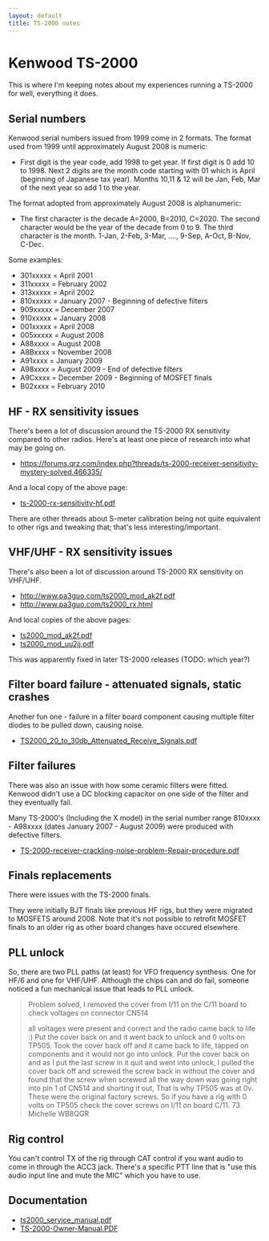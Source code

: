 ```yaml
---
layout: default
title: TS-2000 notes
---
```


# Kenwood TS-2000

This is where I'm keeping notes about my experiences running a TS-2000
for well, everything it does.

## Serial numbers

Kenwood serial numbers issued from 1999 come in 2 formats. The format used from 1999 until approximately August 2008 is numeric:

 * First digit is the year code, add 1998 to get year. If first digit
   is 0 add 10 to 1998. Next 2 digits are the month code starting with
   01 which is April (beginning of Japanese tax year).
   Months 10,11 & 12 will be Jan, Feb, Mar of the next year so add 1 to the year.
 
The format adopted from approximately August 2008 is alphanumeric:

* The first character is the decade A=2000, B=2010, C=2020.
  The second character would be the year of the decade from 0 to 9.
  The third character is the month. 1-Jan, 2-Feb, 3-Mar, ...., 9-Sep, A-Oct, B-Nov, C-Dec.

Some examples:

 * 301xxxxx = April 2001
 * 311xxxxx = February 2002 
 * 313xxxxx = April 2002 
 * 810xxxxx = January 2007 - Beginning of defective filters
 * 909xxxxx = December 2007 
 * 910xxxxx = January 2008 
 * 001xxxxx = April 2008 
 * 005xxxxx = August 2008
 * A88xxxx = August 2008
 * A8Bxxxx = November 2008
 * A91xxxx = January 2009
 * A98xxxx = August 2009 - End of defective filters
 * A9Cxxxx = December 2009 - Beginning of MOSFET finals
 * B02xxxx = February 2010

## HF - RX sensitivity issues

There's been a lot of discussion around the TS-2000 RX sensitivity compared to other radios.
Here's at least one piece of research into what may be going on.

 * <https://forums.qrz.com/index.php?threads/ts-2000-receiver-sensitivity-mystery-solved.466335/>

And a local copy of the above page:

 * [ts-2000-rx-sensitivity-hf.pdf](ts-2000-rx-sensitivity-hf.pdf)

There are other threads about S-meter calibration being not quite equivalent
to other rigs and tweaking that; that's less interesting/important.

## VHF/UHF - RX sensitivity issues

There's also been a lot of discussion around TS-2000 RX sensitivity on VHF/UHF.

 * <http://www.pa3guo.com/ts2000_mod_ak2f.pdf>
 * <http://www.pa3guo.com/ts2000_rx.html>

And local copies of the above pages:

 * [ts2000_mod_ak2f.pdf](ts2000_mod_ak2f.pdf)
 * [ts2000_mod_uu2jj.pdf](ts2000_mod_uu2jj.pdf)

This was apparently fixed in later TS-2000 releases (TODO: which year?)

## Filter board failure - attenuated signals, static crashes

Another fun one - failure in a filter board component causing multiple filter
diodes to be pulled down, causing noise.

* [TS2000_20_to_30db_Attenuated_Receive_Signals.pdf](TS2000_20_to_30db_Attenuated_Receive_Signals.pdf)

## Filter failures

There was also an issue with how some ceramic filters were fitted.
Kenwood didn't use a DC blocking capacitor on one side of the filter
and they eventually fail.

Many TS-2000's (Including the X model) in the serial number range 810xxxx - A98xxxx
(dates January 2007 - August 2009) were produced with defective filters.

* [TS-2000-receiver-crackling-noise-problem-Repair-procedure.pdf](TS-2000-receiver-crackling-noise-problem-Repair-procedure.pdf)

## Finals replacements

There were issues with the TS-2000 finals.

They were initially BJT finals like previous HF rigs, but they were migrated
to MOSFETS around 2008.  Note that it's not possible to retrofit MOSFET finals
to an older rig as other board changes have occured elsewhere.

## PLL unlock

So, there are two PLL paths (at least) for VFO frequency synthesis.
One for HF/6 and one for VHF/UHF.  Although the chips can and do fail,
someone noticed a fun mechanical issue that leads to PLL unlock.

> Problem solved, I removed the cover from I/11 on the C/11 board to check voltages on connector CN514
>
> all voltages were present and correct and the radio came back to life :) Put the cover back on and it went back to unlock and 0 volts on TP505. Took the cover back off and it came back to life, tapped on components and it would not go into unlock. Put the cover back on and as I put the last screw in it quit and went into unlock, I pulled the cover back off and screwed the screw back in without the cover and found that the screw when screwed all the way down was going right into pin 1 of CN514 and shorting it out, That is why TP505 was at 0v.
> These were the original factory screws. So if you have a rig with 0 volts on TP505 check the cover screws on I/11 on board C/11.
> 73
> Michelle
> WB8QGR

## Rig control

You can't control TX of the rig through CAT control if you want audio to come
in through the ACC3 jack.  There's a specific PTT line that is "use this audio
input line and mute the MIC" which you have to use.


## Documentation

* [ts2000_service_manual.pdf](ts2000_service_manual.pdf)
* [TS-2000-Owner-Manual.PDF](TS-2000-Owner-Manual.PDF)
